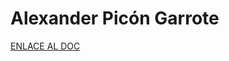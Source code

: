 # Alexander Picón Garrote

[ENLACE AL DOC](../../../static/PDFs/Commitment/Alexander%20Picon%20Garrote.pdf)
